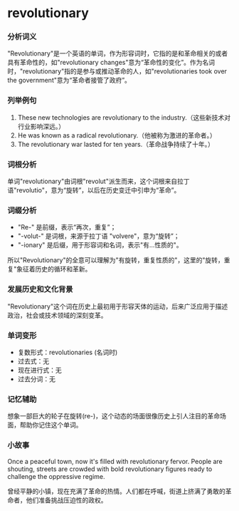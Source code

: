 # revolutionary

### 分析词义

  

"Revolutionary"是一个英语的单词，作为形容词时，它指的是和革命相关的或者具有革命性的，如"revolutionary changes"意为“革命性的变化”。作为名词时，"revolutionary"指的是参与或推动革命的人，如"revolutionaries took over the government"意为“革命者接管了政府”。

  

### 列举例句

  

1.  These new technologies are revolutionary to the industry.（这些新技术对行业影响深远。）
2.  He was known as a radical revolutionary.（他被称为激进的革命者。）
3.  The revolutionary war lasted for ten years.（革命战争持续了十年。）

  

### 词根分析

  

单词"revolutionary"由词根"revolut"派生而来，这个词根来自拉丁语"revolutio"，意为“旋转”，以后在历史变迁中引申为“革命”。

  

### 词缀分析

  

*   "Re-" 是前缀，表示“再次，重复”；
*   "-volut-" 是词根，来源于拉丁语 "volvere"，意为“旋转”；
*   "-ionary" 是后缀，用于形容词和名词，表示"有...性质的"。

  

所以"Revolutionary"的全意可以理解为"有旋转，重复性质的"，这里的"旋转，重复"象征着历史的循环和革新。

  

### 发展历史和文化背景

  

"Revolutionary"这个词在历史上最初用于形容天体的运动，后来广泛应用于描述政治，社会或技术领域的深刻变革。

  

### 单词变形

  

*   复数形式：revolutionaries (名词时)
*   过去式：无
*   现在进行式：无
*   过去分词：无

  

### 记忆辅助

  

想象一部巨大的轮子在旋转(re-)，这个动态的场面很像历史上引人注目的革命场面，帮助你记住这个单词。

  

### 小故事

  

Once a peaceful town, now it's filled with revolutionary fervor. People are shouting, streets are crowded with bold revolutionary figures ready to challenge the oppressive regime.

  

曾经平静的小镇，现在充满了革命的热情。人们都在呼喊，街道上挤满了勇敢的革命者，他们准备挑战压迫性的政权。
